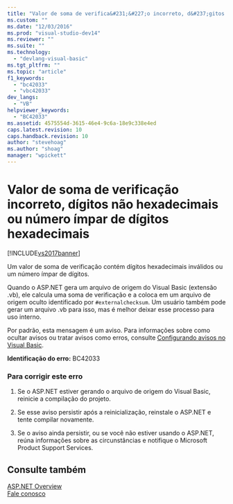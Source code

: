 ```yaml
---
title: "Valor de soma de verifica&#231;&#227;o incorreto, d&#237;gitos n&#227;o hexadecimais ou n&#250;mero &#237;mpar de d&#237;gitos hexadecimais | Microsoft Docs"
ms.custom: ""
ms.date: "12/03/2016"
ms.prod: "visual-studio-dev14"
ms.reviewer: ""
ms.suite: ""
ms.technology: 
  - "devlang-visual-basic"
ms.tgt_pltfrm: ""
ms.topic: "article"
f1_keywords: 
  - "bc42033"
  - "vbc42033"
dev_langs: 
  - "VB"
helpviewer_keywords: 
  - "BC42033"
ms.assetid: 4575554d-3615-46e4-9c6a-18e9c338e4ed
caps.latest.revision: 10
caps.handback.revision: 10
author: "stevehoag"
ms.author: "shoag"
manager: "wpickett"
---
```

# Valor de soma de verifica&#231;&#227;o incorreto, d&#237;gitos n&#227;o hexadecimais ou n&#250;mero &#237;mpar de d&#237;gitos hexadecimais
[!INCLUDE[vs2017banner](../../../csharp/includes/vs2017banner.md)]

Um valor de soma de verificação contém dígitos hexadecimais inválidos ou um número ímpar de dígitos.  
  
 Quando o ASP.NET gera um arquivo de origem do Visual Basic \(extensão .vb\), ele calcula uma soma de verificação e a coloca em um arquivo de origem oculto identificado por `#externalchecksum`.  Um usuário também pode gerar um arquivo .vb para isso, mas é melhor deixar esse processo para uso interno.  
  
 Por padrão, esta mensagem é um aviso.  Para informações sobre como ocultar avisos ou tratar avisos como erros, consulte [Configurando avisos no Visual Basic](/visual-studio/ide/configuring-warnings-in-visual-basic).  
  
 **Identificação do erro:** BC42033  
  
### Para corrigir este erro  
  
1.  Se o ASP.NET estiver gerando o arquivo de origem do Visual Basic, reinicie a compilação do projeto.  
  
2.  Se esse aviso persistir após a reinicialização, reinstale o ASP.NET e tente compilar novamente.  
  
3.  Se o aviso ainda persistir, ou se você não estiver usando o ASP.NET, reúna informações sobre as circunstâncias e notifique o Microsoft Product Support Services.  
  
## Consulte também  
 [ASP.NET Overview](../Topic/ASP.NET%20Overview.md)   
 [Fale conosco](/visual-studio/ide/talk-to-us)